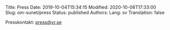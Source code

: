 Title: Press
Date: 2019-10-04T15:34:15
Modified: 2020-10-06T17:33:00
Slug: om-sunet/press
Status: published
Authors: 
Lang: sv
Translation: false

Presskontakt: press@vr.se


